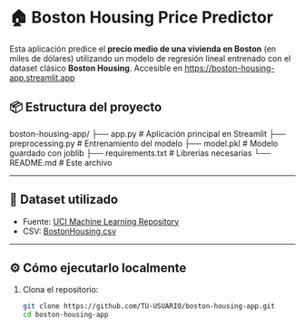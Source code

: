 # 🏠 Boston Housing Price Predictor

Esta aplicación predice el **precio medio de una vivienda en Boston** (en miles de dólares) utilizando un modelo de regresión lineal entrenado con el dataset clásico **Boston Housing**.
Accesible en https://boston-housing-app.streamlit.app


## 📦 Estructura del proyecto

boston-housing-app/
├── app.py # Aplicación principal en Streamlit
├── preprocessing.py # Entrenamiento del modelo
├── model.pkl # Modelo guardado con joblib
├── requirements.txt # Librerías necesarias
└── README.md # Este archivo


---

## 🧪 Dataset utilizado

- Fuente: [UCI Machine Learning Repository](https://archive.ics.uci.edu/ml/datasets/Housing)
- CSV: [BostonHousing.csv](https://raw.githubusercontent.com/selva86/datasets/master/BostonHousing.csv)

---

## ⚙️ Cómo ejecutarlo localmente

1. Clona el repositorio:
   ```bash
   git clone https://github.com/TU-USUARIO/boston-housing-app.git
   cd boston-housing-app

